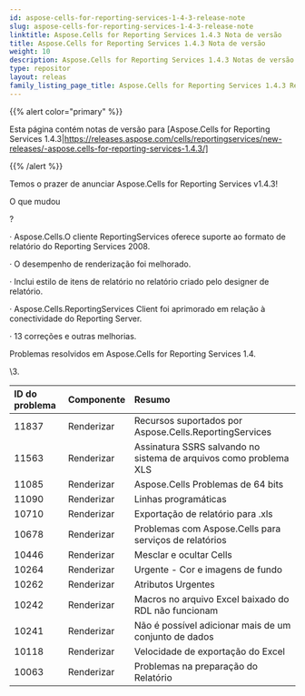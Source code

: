 ```yaml
---
id: aspose-cells-for-reporting-services-1-4-3-release-note
slug: aspose-cells-for-reporting-services-1-4-3-release-note
linktitle: Aspose.Cells for Reporting Services 1.4.3 Nota de versão
title: Aspose.Cells for Reporting Services 1.4.3 Nota de versão
weight: 10
description: Aspose.Cells for Reporting Services 1.4.3 Notas de versão – as últimas atualizações e correções
type: repositor
layout: releas
family_listing_page_title: Aspose.Cells for Reporting Services 1.4.3 Release Note
---
```

{{% alert color="primary" %}} 

Esta página contém notas de versão para [Aspose.Cells for Reporting Services 1.4.3|https://releases.aspose.com/cells/reportingservices/new-releases/-aspose.cells-for-reporting-services-1.4.3/]

{{% /alert %}} 

 Temos o prazer de anunciar Aspose.Cells for Reporting Services v1.4.3!

 O que mudou

? 

 · Aspose.Cells.O cliente ReportingServices oferece suporte ao formato de relatório do Reporting Services 2008.

· O desempenho de renderização foi melhorado.

 · Inclui estilo de itens de relatório no relatório criado pelo designer de relatório.

 · Aspose.Cells.ReportingServices Client foi aprimorado em relação à conectividade do Reporting Server.

 · 13 correções e outras melhorias.



 Problemas resolvidos em Aspose.Cells for Reporting Services 1.4.

\3. 

|**ID do problema** |**Componente** |**Resumo** |
| :- | :- | :- |
|11837 | Renderizar| Recursos suportados por Aspose.Cells.ReportingServices|
|11563 | Renderizar| Assinatura SSRS salvando no sistema de arquivos como problema XLS|
|11085 | Renderizar| Aspose.Cells Problemas de 64 bits|
|11090 | Renderizar| Linhas programáticas|
|10710 | Renderizar| Exportação de relatório para .xls|
|10678 | Renderizar| Problemas com Aspose.Cells para serviços de relatórios|
|10446 | Renderizar| Mesclar e ocultar Cells|
|10264 | Renderizar| Urgente - Cor e imagens de fundo|
|10262 | Renderizar| Atributos Urgentes|
|10242 | Renderizar| Macros no arquivo Excel baixado do RDL não funcionam|
|10241 | Renderizar| Não é possível adicionar mais de um conjunto de dados|
|10118 | Renderizar| Velocidade de exportação do Excel|
|10063 | Renderizar| Problemas na preparação do Relatório|

